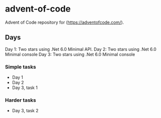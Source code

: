 # advent-of-code

Advent of Code repository for (https://adventofcode.com/).

## Days

Day 1: Two stars using .Net 6.0 Minimal API.
Day 2: Two stars using .Net 6.0 Minimal console
Day 3: Two stars using .Net 6.0 Minimal console

### Simple tasks

* Day 1
* Day 2
* Day 3, task 1

### Harder tasks

* Day 3, task 2

